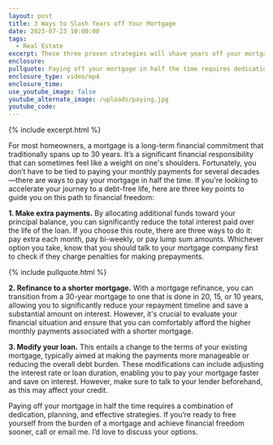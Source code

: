 ```yaml
---
layout: post
title: 3 Ways to Slash Years off Your Mortgage
date: 2023-07-23 10:00:00
tags:
  - Real Estate
excerpt: These three proven strategies will shave years off your mortgage.
enclosure:
pullquote: Paying off your mortgage in half the time requires dedication and planning.
enclosure_type: video/mp4
enclosure_time:
use_youtube_image: false
youtube_alternate_image: /uploads/paying.jpg
youtube_code:
---
```

{% include excerpt.html %}

For most homeowners, a mortgage is a long-term financial commitment that traditionally spans up to 30 years. It’s a significant financial responsibility that can sometimes feel like a weight on one's shoulders. Fortunately, you don’t have to be tied to paying your monthly payments for several decades—there are ways to pay your mortgage in half the time. If you're looking to accelerate your journey to a debt-free life, here are three key points to guide you on this path to financial freedom:

**1\. Make extra payments.** By allocating additional funds toward your principal balance, you can significantly reduce the total interest paid over the life of the loan. If you choose this route, there are three ways to do it: pay extra each month, pay bi-weekly, or pay lump sum amounts. Whichever option you take, know that you should talk to your mortgage company first to check if they charge penalties for making prepayments.

{% include pullquote.html %}

**2\. Refinance to a shorter mortgage.** With a mortgage refinance, you can transition from a 30-year mortgage to one that is done in 20, 15, or 10 years, allowing you to significantly reduce your repayment timeline and save a substantial amount on interest. However, it's crucial to evaluate your financial situation and ensure that you can comfortably afford the higher monthly payments associated with a shorter mortgage.

**3\. Modify your loan.** This entails a change to the terms of your existing mortgage, typically aimed at making the payments more manageable or reducing the overall debt burden. These modifications can include adjusting the interest rate or loan duration, enabling you to pay your mortgage faster and save on interest. However, make sure to talk to your lender beforehand, as this may affect your credit.&nbsp;

Paying off your mortgage in half the time requires a combination of dedication, planning, and effective strategies. If you’re ready to free yourself from the burden of a mortgage and achieve financial freedom sooner, call or email me. I’d love to discuss your options.